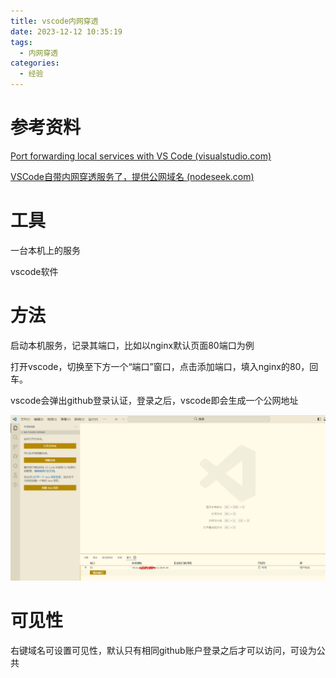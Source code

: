 ```yaml
---
title: vscode内网穿透
date: 2023-12-12 10:35:19
tags:
  - 内网穿透
categories:
  - 经验
---
```


# 参考资料

[Port forwarding local services with VS Code (visualstudio.com)](https://code.visualstudio.com/docs/editor/port-forwarding)

[VSCode自带内网穿透服务了，提供公网域名 (nodeseek.com)](https://www.nodeseek.com/post-45596-1)

# 工具

一台本机上的服务

vscode软件

# 方法

启动本机服务，记录其端口，比如以nginx默认页面80端口为例

打开vscode，切换至下方一个“端口”窗口，点击添加端口，填入nginx的80，回车。

vscode会弹出github登录认证，登录之后，vscode即会生成一个公网地址

![image-20231212102010787](vscode内网穿透/image-20231212102010787.png)

# 可见性

右键域名可设置可见性，默认只有相同github账户登录之后才可以访问，可设为公共